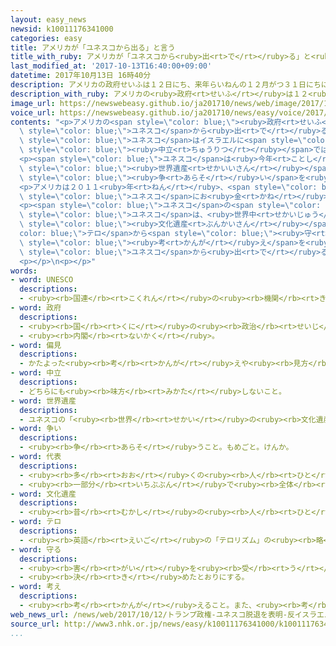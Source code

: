 ```yaml
---
layout: easy_news
newsid: k10011176341000
categories: easy
title: アメリカが「ユネスコから出る」と言う
title_with_ruby: アメリカが「ユネスコから<ruby>出<rt>で</rt></ruby>る」と<ruby>言<rt>い</rt></ruby>う
last_modified_at: '2017-10-13T16:40:00+09:00'
datetime: 2017年10月13日 16時40分
description: アメリカの政府せいふは１２日にち、来年らいねんの１２月がつ３１日にちにユネスコから出でると言いいました。
description_with_ruby: アメリカの<ruby>政府<rt>せいふ</rt></ruby>は１２<ruby>日<rt>にち</rt></ruby>、<ruby>来年<rt>らいねん</rt></ruby>の１２<ruby>月<rt>がつ</rt></ruby>３１<ruby>日<rt>にち</rt></ruby>にユネスコから<ruby>出<rt>で</rt></ruby>ると<ruby>言<rt>い</rt></ruby>いました。
image_url: https://newswebeasy.github.io/ja201710/news/web/image/2017/10/13/k10011176341000.jpg
voice_url: https://newswebeasy.github.io/ja201710/news/easy/voice/2017/10/13/k10011176341000.mp3
contents: "<p>アメリカの<span style=\"color: blue;\"><ruby>政府<rt>せいふ</rt></ruby></span>は１２<ruby>日<rt>にち</rt></ruby>、<ruby>来年<rt>らいねん</rt></ruby>の１２<ruby>月<rt>がつ</rt></ruby>３１<ruby>日<rt>にち</rt></ruby>に<span\
  \ style=\"color: blue;\">ユネスコ</span>から<ruby>出<rt>で</rt></ruby>ると<ruby>言<rt>い</rt></ruby>いました。そして、<span\
  \ style=\"color: blue;\">ユネスコ</span>はイスラエルに<span style=\"color: blue;\"><ruby>偏見<rt>へんけん</rt></ruby></span>を<ruby>持<rt>も</rt></ruby>っていて<span\
  \ style=\"color: blue;\"><ruby>中立<rt>ちゅうりつ</rt></ruby></span>ではないと<ruby>言<rt>い</rt></ruby>いました。</p>\n\
  <p><span style=\"color: blue;\">ユネスコ</span>は<ruby>今年<rt>ことし</rt></ruby>の７<ruby>月<rt>がつ</rt></ruby>、「ヘブロン<ruby>旧市街<rt>きゅうしがい</rt></ruby>」という<ruby>町<rt>まち</rt></ruby>をパレスチナの<span\
  \ style=\"color: blue;\"><ruby>世界遺産<rt>せかいいさん</rt></ruby></span>にすると<ruby>決<rt>き</rt></ruby>めました。パレスチナと<span\
  \ style=\"color: blue;\"><ruby>争<rt>あらそ</rt></ruby>い</span>を<ruby>続<rt>つづ</rt></ruby>けるイスラエルは、これに<ruby>反対<rt>はんたい</rt></ruby>しました。</p>\n\
  <p>アメリカは２０１１<ruby>年<rt>ねん</rt></ruby>、<span style=\"color: blue;\">ユネスコ</span>がパレスチナを<ruby>入<rt>い</rt></ruby>れたことに<ruby>反対<rt>はんたい</rt></ruby>して、<span\
  \ style=\"color: blue;\">ユネスコ</span>にお<ruby>金<rt>かね</rt></ruby>を<ruby>払<rt>はら</rt></ruby>わなくなりました。アメリカが<ruby>払<rt>はら</rt></ruby>っていないお<ruby>金<rt>かね</rt></ruby>は６００<ruby>億<rt>おく</rt></ruby><ruby>円<rt>えん</rt></ruby><ruby>以上<rt>いじょう</rt></ruby>になっています。</p>\n\
  <p><span style=\"color: blue;\">ユネスコ</span>の<span style=\"color: blue;\"><ruby>代表<rt>だいひょう</rt></ruby></span>のボコバ<ruby>事務局長<rt>じむきょくちょう</rt></ruby>は「<span\
  \ style=\"color: blue;\">ユネスコ</span>は、<ruby>世界中<rt>せかいじゅう</rt></ruby>の<ruby>人<rt>ひと</rt></ruby>が<ruby>大切<rt>たいせつ</rt></ruby>にしている<span\
  \ style=\"color: blue;\"><ruby>文化遺産<rt>ぶんかいさん</rt></ruby></span>を<span style=\"\
  color: blue;\">テロ</span>から<span style=\"color: blue;\"><ruby>守<rt>まも</rt></ruby>っ</span>たり、<ruby>危険<rt>きけん</rt></ruby>な<span\
  \ style=\"color: blue;\"><ruby>考<rt>かんが</rt></ruby>え</span>を<ruby>持<rt>も</rt></ruby>つ<ruby>人<rt>ひと</rt></ruby>がいなくなるように<ruby>教育<rt>きょういく</rt></ruby>したりしています。アメリカが<span\
  \ style=\"color: blue;\">ユネスコ</span>から<ruby>出<rt>で</rt></ruby>ると<ruby>言<rt>い</rt></ruby>って、とても<ruby>残念<rt>ざんねん</rt></ruby>です」と<ruby>話<rt>はな</rt></ruby>しました。</p>\n\
  <p></p>\n<p></p>"
words:
- word: UNESCO
  descriptions:
  - <ruby><rb>国連</rb><rt>こくれん</rt></ruby>の<ruby><rb>機関</rb><rt>きかん</rt></ruby>の<ruby><rb>一</rb><rt>ひと</rt></ruby>つで、<ruby><rb>教育</rb><rt>きょういく</rt></ruby>や<ruby><rb>科学</rb><rt>かがく</rt></ruby>、また<ruby><rb>文化</rb><rt>ぶんか</rt></ruby>を<ruby><rb>通</rb><rt>つう</rt></ruby>じて、たがいに<ruby><rb>理解</rb><rt>りかい</rt></ruby>し<ruby><rb>合</rb><rt>あ</rt></ruby>い、<ruby><rb>世界</rb><rt>せかい</rt></ruby>の<ruby><rb>平和</rb><rt>へいわ</rt></ruby>と<ruby><rb>安全</rb><rt>あんぜん</rt></ruby>を<ruby><rb>守</rb><rt>まも</rt></ruby>ることを<ruby><rb>目的</rb><rt>もくてき</rt></ruby>としている。
- word: 政府
  descriptions:
  - <ruby><rb>国</rb><rt>くに</rt></ruby>の<ruby><rb>政治</rb><rt>せいじ</rt></ruby>を<ruby><rb>行</rb><rt>おこな</rt></ruby>うところ。
  - <ruby><rb>内閣</rb><rt>ないかく</rt></ruby>。
- word: 偏見
  descriptions:
  - かたよった<ruby><rb>考</rb><rt>かんが</rt></ruby>えや<ruby><rb>見方</rb><rt>みかた</rt></ruby>。
- word: 中立
  descriptions:
  - どちらにも<ruby><rb>味方</rb><rt>みかた</rt></ruby>しないこと。
- word: 世界遺産
  descriptions:
  - ユネスコの「<ruby><rb>世界</rb><rt>せかい</rt></ruby>の<ruby><rb>文化遺産</rb><rt>ぶんかいさん</rt></ruby><ruby><rb>及</rb><rt>およ</rt></ruby>び<ruby><rb>自然遺産</rb><rt>しぜんいさん</rt></ruby>の<ruby><rb>保護</rb><rt>ほご</rt></ruby>に<ruby><rb>関</rb><rt>かん</rt></ruby>する<ruby><rb>条約</rb><rt>じょうやく</rt></ruby>」（「<ruby><rb>世界遺産保護条約</rb><rt>せかいいさんほごじょうやく</rt></ruby>」）にもとづいて<ruby><rb>決</rb><rt>き</rt></ruby>められた、<ruby><rb>世界的</rb><rt>せかいてき</rt></ruby>に<ruby><rb>残</rb><rt>のこ</rt></ruby>す<ruby><rb>価値</rb><rt>かち</rt></ruby>があると<ruby><rb>認</rb><rt>みと</rt></ruby>められた<ruby><rb>文化</rb><rt>ぶんか</rt></ruby>や<ruby><rb>自然</rb><rt>しぜん</rt></ruby>。<ruby><rb>日本</rb><rt>にっぽん</rt></ruby>では、<ruby><rb>文化遺産</rb><rt>ぶんかいさん</rt></ruby>として<ruby><rb>姫路城</rb><rt>ひめじじょう</rt></ruby>や<ruby><rb>法隆寺</rb><rt>ほうりゅうじ</rt></ruby>・<ruby><rb>沖縄</rb><rt>おきなわ</rt></ruby>の<ruby><rb>首里城</rb><rt>しゅりじょう</rt></ruby>など、<ruby><rb>自然遺産</rb><rt>しぜんいさん</rt></ruby>として<ruby><rb>屋久島</rb><rt>やくしま</rt></ruby>や<ruby><rb>白神山地</rb><rt>しらかみさんち</rt></ruby>などが<ruby><rb>指定</rb><rt>してい</rt></ruby>されている。
- word: 争い
  descriptions:
  - <ruby><rb>争</rb><rt>あらそ</rt></ruby>うこと。もめごと。けんか。
- word: 代表
  descriptions:
  - <ruby><rb>多</rb><rt>おお</rt></ruby>くの<ruby><rb>人</rb><rt>ひと</rt></ruby>に<ruby><rb>代</rb><rt>か</rt></ruby>わって<ruby><rb>何</rb><rt>なに</rt></ruby>かをすること。また、その<ruby><rb>人</rb><rt>ひと</rt></ruby>。
  - <ruby><rb>一部分</rb><rt>いちぶぶん</rt></ruby>で<ruby><rb>全体</rb><rt>ぜんたい</rt></ruby>の<ruby><rb>特色</rb><rt>とくしょく</rt></ruby>を<ruby><rb>表</rb><rt>あらわ</rt></ruby>すこと。また、そのもの。
- word: 文化遺産
  descriptions:
  - <ruby><rb>昔</rb><rt>むかし</rt></ruby>の<ruby><rb>人</rb><rt>ひと</rt></ruby>の<ruby><rb>残</rb><rt>のこ</rt></ruby>したすぐれた<ruby><rb>文化</rb><rt>ぶんか</rt></ruby>。
- word: テロ
  descriptions:
  - <ruby><rb>英語</rb><rt>えいご</rt></ruby>の「テロリズム」の<ruby><rb>略</rb><rt>りゃく</rt></ruby>。<ruby><rb>政治的</rb><rt>せいじてき</rt></ruby>な<ruby><rb>目的</rb><rt>もくてき</rt></ruby>を<ruby><rb>成</rb><rt>な</rt></ruby>しとげるためには、<ruby><rb>人</rb><rt>ひと</rt></ruby>の<ruby><rb>命</rb><rt>いのち</rt></ruby>をうばうような<ruby><rb>暴力</rb><rt>ぼうりょく</rt></ruby>を<ruby><rb>使</rb><rt>つか</rt></ruby>ってもよいとする<ruby><rb>考</rb><rt>かんが</rt></ruby>え。また、そのような<ruby><rb>考</rb><rt>かんが</rt></ruby>えで<ruby><rb>起</rb><rt>お</rt></ruby>こす<ruby><rb>事件</rb><rt>じけん</rt></ruby>。
- word: 守る
  descriptions:
  - <ruby><rb>害</rb><rt>がい</rt></ruby>を<ruby><rb>受</rb><rt>う</rt></ruby>けないように、<ruby><rb>防</rb><rt>ふせ</rt></ruby>ぐ。
  - <ruby><rb>決</rb><rt>き</rt></ruby>めたとおりにする。
- word: 考え
  descriptions:
  - <ruby><rb>考</rb><rt>かんが</rt></ruby>えること。また、<ruby><rb>考</rb><rt>かんが</rt></ruby>えた<ruby><rb>内容</rb><rt>ないよう</rt></ruby>。
web_news_url: /news/web/2017/10/12/トランプ政権-ユネスコ脱退を表明-反イスラエル的と批判/
source_url: http://www3.nhk.or.jp/news/easy/k10011176341000/k10011176341000.html
...
```


